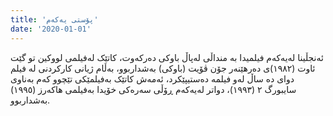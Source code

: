```yaml
---
title: 'پۆستی یەکەم'
date: '2020-01-01'
---
```


ئەنجڵینا لەیەکەم فیلمیدا بە منداڵی لەپاڵ باوکی دەرکەوت، کاتێک لەفیلمی لووکین تو گێت ئاوت (١٩٨٢)ی دەرھێنەر جۆن ڤۆیت (باوکی) بەشداربوو، بەڵام ژیانی کارکردنی لە فیلم دوای دە ساڵ لەو فیلمە دەستیپێکرد، ئەمەش کاتێک بەفیلمێکی تێچوو کەم بەناوی سایبورگ ٢ (١٩٩٣)، دواتر لەیەکەم ڕۆڵی سەرەکی خۆیدا بەفیلمی ھاکەرز (١٩٩٥) بەشداربوو.